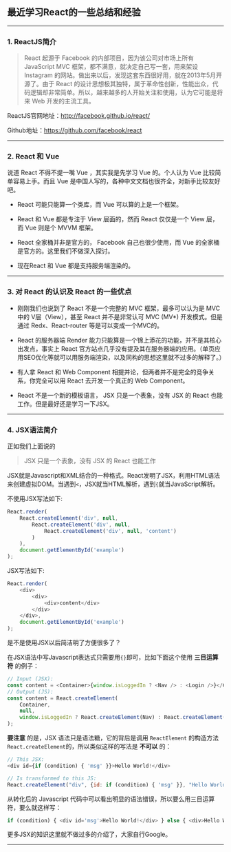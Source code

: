 ## 最近学习React的一些总结和经验  
***

### 1. ReactJS简介
> React 起源于 Facebook 的内部项目，因为该公司对市场上所有 JavaScript MVC 框架，都不满意，就决定自己写一套，用来架设 Instagram 的网站。做出来以后，发现这套东西很好用，就在2013年5月开源了。由于 React 的设计思想极其独特，属于革命性创新，性能出众，代码逻辑却非常简单。所以，越来越多的人开始关注和使用，认为它可能是将来 Web 开发的主流工具。

ReactJS官网地址：http://facebook.github.io/react/

Github地址：https://github.com/facebook/react  

***

### 2. React 和 Vue

说道 React 不得不提一嘴 Vue ，其实我是先学习 Vue 的。个人认为 Vue 比较简单容易上手。而且 Vue 是中国人写的，各种中文文档也很齐全，对新手比较友好吧。  

* React 可能只能算一个类库，而 Vue 可以算的上是一个框架。  

* React 和  Vue 都是专注于 View 层面的，然而 React 仅仅是一个 View 层，而 Vue 则是个 MVVM 框架。  

*  React 全家桶并非是官方的， Facebook 自己也很少使用，而 Vue 的全家桶是官方的。这里我们不做深入探讨。

* 现在React 和 Vue 都是支持服务端渲染的。

***

### 3. 对 React 的认识及 React 的一些优点  

* 刚刚我们也说到了 React 不是一个完整的 MVC 框架，最多可以认为是 MVC 中的 V层（View），甚至 React 并不是非常认可 MVC (MV*) 开发模式。但是通过 Redx、React-router 等是可以变成一个MVC的。  

* React 的服务器端 Render 能力只能算是一个锦上添花的功能，并不是其核心出发点，事实上 React 官方站点几乎没有提及其在服务器端的应用。（单页应用SEO优化等就可以用服务端渲染，以及同构的思想这里就不过多的解释了。）  

* 有人拿 React 和 Web Component 相提并论，但两者并不是完全的竞争关系，你完全可以用 React 去开发一个真正的 Web Component。  

*  React 不是一个新的模板语言， JSX 只是一个表象，没有 JSX 的 React 也能工作。但是最好还是学习一下JSX。

***

### 4. JSX语法简介

正如我们上面说的
> JSX 只是一个表象，没有 JSX 的 React 也能工作  

JSX就是Javascript和XML结合的一种格式。React发明了JSX，利用HTML语法来创建虚拟DOM。当遇到`<`，JSX就当HTML解析，遇到`{`就当JavaScript解析。

不使用JSX写法如下:

```javascript
React.render(
    React.createElement('div', null,
        React.createElement('div', null,
            React.createElement('div', null, 'content')
        )
    ),
    document.getElementById('example')
);
```

JSX写法如下:

```javascript
React.render(
    <div>
        <div>
            <div>content</div>
        </div>
    </div>,
    document.getElementById('example')
);
```  
是不是使用JSX以后简洁明了方便很多了？

在JSX语法中写Javascript表达式只需要用`{}`即可，比如下面这个使用 **三目运算符** 的例子：

```javascript
// Input (JSX):
const content = <Container>{window.isLoggedIn ? <Nav /> : <Login />}</Container>;
// Output (JS):
const content = React.createElement(
    Container,
    null,
    window.isLoggedIn ? React.createElement(Nav) : React.createElement(Login)
);
```

**要注意** 的是，JSX 语法只是语法糖，它的背后是调用 `ReactElement` 的构造方法 `React.createElement`的，所以类似这样的写法是 **不可以** 的：

```javascript
// This JSX:
<div id={if (condition) { 'msg' }}>Hello World!</div>

// Is transformed to this JS:
React.createElement("div", {id: if (condition) { 'msg' }}, "Hello World!");
```
从转化后的 Javascript 代码中可以看出明显的语法错误，所以要么用三目运算符，要么就这样写：

```javascript
if (condition) { <div id='msg'>Hello World!</div> } else { <div>Hello World!</div> }
```

更多JSX的知识这里就不做过多的介绍了，大家自行Google。  

***
